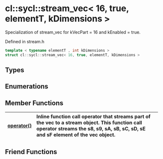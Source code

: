 # cl::sycl::stream_vec< 16, true, elementT, kDimensions >

Specialization of stream_vec for kVecPart = 16 and kEnabled = true. 

Defined in stream.h

```cpp
template < typename elementT , int kDimensions >
struct cl::sycl::stream_vec< 16, true, elementT, kDimensions >
```

## Types

## Enumerations

## Member Functions

| [operator()](./functions/operator()/README.md) | Inline function call operator that streams part of the vec to a stream object. This function call operator streams the s8, s9, sA, sB, sC, sD, sE and sF element of the vec object.  |
| :--- | :--- |


## Friend Functions

